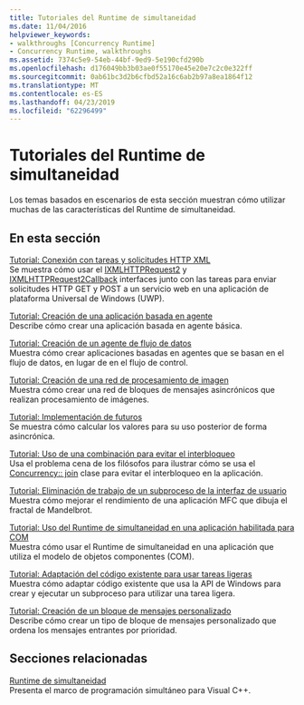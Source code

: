 ```yaml
---
title: Tutoriales del Runtime de simultaneidad
ms.date: 11/04/2016
helpviewer_keywords:
- walkthroughs [Concurrency Runtime]
- Concurrency Runtime, walkthroughs
ms.assetid: 7374c5e9-54eb-44bf-9ed9-5e190cfd290b
ms.openlocfilehash: d176049bb3b03ae0f55170e45e20e7c2c0e322ff
ms.sourcegitcommit: 0ab61bc3d2b6cfbd52a16c6ab2b97a8ea1864f12
ms.translationtype: MT
ms.contentlocale: es-ES
ms.lasthandoff: 04/23/2019
ms.locfileid: "62296499"
---
```

# <a name="concurrency-runtime-walkthroughs"></a>Tutoriales del Runtime de simultaneidad

Los temas basados en escenarios de esta sección muestran cómo utilizar muchas de las características del Runtime de simultaneidad.

## <a name="in-this-section"></a>En esta sección

[Tutorial: Conexión con tareas y solicitudes HTTP XML](../../parallel/concrt/walkthrough-connecting-using-tasks-and-xml-http-requests.md)<br/>
Se muestra cómo usar el [IXMLHTTPRequest2](/windows/desktop/api/msxml6/nn-msxml6-ixmlhttprequest2) y [IXMLHTTPRequest2Callback](/windows/desktop/api/msxml6/nn-msxml6-ixmlhttprequest2callback) interfaces junto con las tareas para enviar solicitudes HTTP GET y POST a un servicio web en una aplicación de plataforma Universal de Windows (UWP).

[Tutorial: Creación de una aplicación basada en agente](../../parallel/concrt/walkthrough-creating-an-agent-based-application.md)<br/>
Describe cómo crear una aplicación basada en agente básica.

[Tutorial: Creación de un agente de flujo de datos](../../parallel/concrt/walkthrough-creating-a-dataflow-agent.md)<br/>
Muestra cómo crear aplicaciones basadas en agentes que se basan en el flujo de datos, en lugar de en el flujo de control.

[Tutorial: Creación de una red de procesamiento de imagen](../../parallel/concrt/walkthrough-creating-an-image-processing-network.md)<br/>
Muestra cómo crear una red de bloques de mensajes asincrónicos que realizan procesamiento de imágenes.

[Tutorial: Implementación de futuros](../../parallel/concrt/walkthrough-implementing-futures.md)<br/>
Se muestra cómo calcular los valores para su uso posterior de forma asincrónica.

[Tutorial: Uso de una combinación para evitar el interbloqueo](../../parallel/concrt/walkthrough-using-join-to-prevent-deadlock.md)<br/>
Usa el problema cena de los filósofos para ilustrar cómo se usa el [Concurrency:: join](../../parallel/concrt/reference/join-class.md) clase para evitar el interbloqueo en la aplicación.

[Tutorial: Eliminación de trabajo de un subproceso de la interfaz de usuario](../../parallel/concrt/walkthrough-removing-work-from-a-user-interface-thread.md)<br/>
Muestra cómo mejorar el rendimiento de una aplicación MFC que dibuja el fractal de Mandelbrot.

[Tutorial: Uso del Runtime de simultaneidad en una aplicación habilitada para COM](../../parallel/concrt/walkthrough-using-the-concurrency-runtime-in-a-com-enabled-application.md)<br/>
Muestra cómo usar el Runtime de simultaneidad en una aplicación que utiliza el modelo de objetos componentes (COM).

[Tutorial: Adaptación del código existente para usar tareas ligeras](../../parallel/concrt/walkthrough-adapting-existing-code-to-use-lightweight-tasks.md)<br/>
Muestra cómo adaptar código existente que usa la API de Windows para crear y ejecutar un subproceso para utilizar una tarea ligera.

[Tutorial: Creación de un bloque de mensajes personalizado](../../parallel/concrt/walkthrough-creating-a-custom-message-block.md)<br/>
Describe cómo crear un tipo de bloque de mensajes personalizado que ordena los mensajes entrantes por prioridad.

## <a name="related-sections"></a>Secciones relacionadas

[Runtime de simultaneidad](../../parallel/concrt/concurrency-runtime.md)<br/>
Presenta el marco de programación simultáneo para Visual C++.
